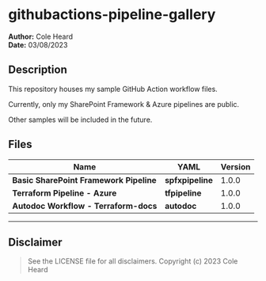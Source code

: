 # githubactions-pipeline-gallery
**Author:**     Cole Heard\
**Date:**       03/08/2023

## Description

This repository houses my sample GitHub Action workflow files.

Currently, only my SharePoint Framework & Azure pipelines are public.  

Other samples will be included in the future. 

## Files
| Name | YAML | Version |
|------|---------|---------|
| **Basic SharePoint Framework Pipeline** | __spfxpipeline__ | 1.0.0 |
| **Terraform Pipeline - Azure** | __tfpipeline__ | 1.0.0 |
| **Autodoc Workflow - Terraform-docs** | __autodoc__ | 1.0.0 |

---

## Disclaimer

> See the LICENSE file for all disclaimers. Copyright (c) 2023 Cole Heard